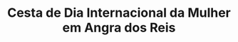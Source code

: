 ---
title: "Cesta de Dia Internacional da Mulher em Angra dos Reis"
description: "Comemore o Dia Internacional da Mulher com uma cesta recheada de itens que celebram a beleza e força feminina em Angra dos Reis. Um presente único e cheio de significado."
layout: "home.html"
permalink: "/cesta-de-dia-internacional-da-mulher-em-angra-dos-reis/"
---